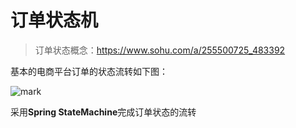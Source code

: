 # 订单状态机

> 订单状态概念：https://www.sohu.com/a/255500725_483392

基本的电商平台订单的状态流转如下图：

![mark](http://blog.ithought.cn/blog/20191020/2X41dQgTTqgE.png)



采用**Spring StateMachine**完成订单状态的流转

